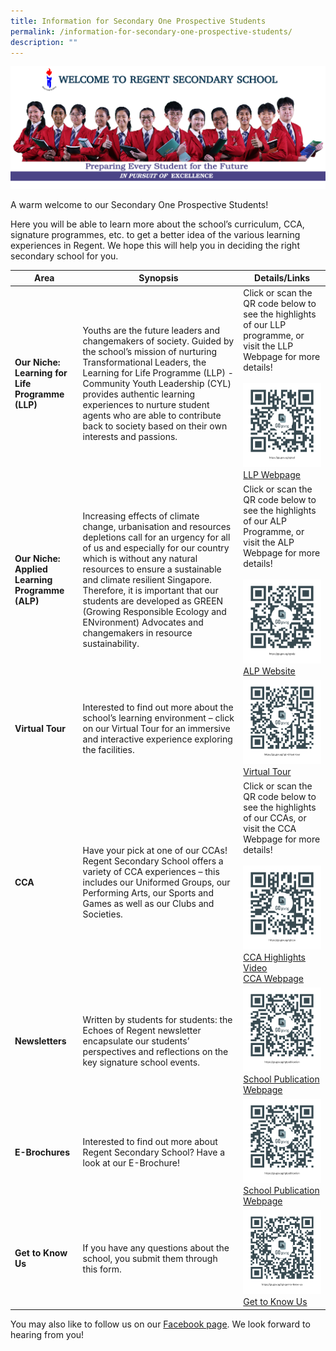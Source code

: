 ```yaml
---
title: Information for Secondary One Prospective Students
permalink: /information-for-secondary-one-prospective-students/
description: ""
---
```

![](/images/2023-rgt-studentleaders-banner.png)

A warm welcome to our Secondary One Prospective Students!

Here you will be able to learn more about the school’s curriculum, CCA, signature programmes, etc. to get a better idea of the various learning experiences in Regent. We hope this will help you in deciding the right secondary school for you.

| Area | Synopsis | Details/Links |
| -------- | -------- | -------- |
| **Our Niche: Learning for Life Programme (LLP)**     | Youths are the future leaders and changemakers of society. Guided by the school’s mission of nurturing Transformational Leaders, the Learning for Life Programme (LLP) - Community Youth Leadership (CYL) provides authentic learning experiences to nurture student agents who are able to contribute back to society based on their own interests and passions.        | Click or scan the QR code below to see the highlights of our LLP programme, or visit the LLP Webpage for more details!<br><br>![](/images/Open%20House/LLP%20Webpage_QRcode.png)<br>[LLP Webpage](https://www.regentsec.moe.edu.sg/transformational-leaders/learning-for-life-programme/community-youth-leadership/)     |
| **Our Niche: Applied Learning Programme (ALP)**  | Increasing effects of climate change, urbanisation and resources depletions call for an urgency for all of us and especially for our country which is without any natural resources to ensure a sustainable and climate resilient Singapore. Therefore, it is important that our students are developed as GREEN (Growing Responsible Ecology and ENvironment) Advocates and changemakers in resource sustainability.     | Click or scan the QR code below to see the highlights of our ALP Programme, or visit the ALP Webpage for more details!<br><br>![](/images/Open%20House/ALP%20Webpage_QRcode.png)<br>[ALP Website](https://www.regentsec.moe.edu.sg/self-directed-learners/alp/)   |
| **Virtual Tour**  | Interested to find out more about the school’s learning environment – click on our Virtual Tour for an immersive and interactive experience exploring the facilities.  | ![](/images/Open%20House/Virtual%20Tour_QRcode.png)<br>[Virtual Tour](https://kuula.co/share/collection/7Jn4m?logo=0&amp;info=0&amp;fs=1&amp;vr=1&amp;sd=1&amp;initload=0&amp;thumbs=1)  |
| **CCA**  | Have your pick at one of our CCAs! Regent Secondary School offers a variety of CCA experiences – this includes our Uniformed Groups, our Performing Arts, our Sports and Games as well as our Clubs and Societies.    | Click or scan the QR code below to see the highlights of our CCAs, or visit the CCA Webpage for more details!<br><br>![](/images/Open%20House/CCA%20Webpage_QRcode.png)<br>[CCA Highlights Video](https://youtu.be/2qisNvThrmw)<br>[CCA Webpage](https://www.regentsec.moe.edu.sg/co-curricular-activities/cca/)  |
| **Newsletters**  | Written by students for students: the Echoes of Regent newsletter encapsulate our students’ perspectives and reflections on the key signature school events.   | ![](/images/Open%20House/School%20Publication%20Webpage_QRcode.png)  [School Publication Webpage](https://www.regentsec.moe.edu.sg/about-regent/school-publication/echoes-of-regent-2023/)  |
| **E-Brochures**  | Interested to find out more about Regent Secondary School? Have a look at our E-Brochure!  | ![](/images/Open%20House/School%20Publication%20Webpage_QRcode.png)  [School Publication Webpage](https://www.regentsec.moe.edu.sg/about-regent/school-publication/echoes-of-regent-2023/)  |
| **Get to Know Us** | If you have any questions about the school, you submit them through this form. | ![](/images/Open%20House/Get%20to%20Know%20Us_QRcode.png)<br>[Get to Know Us](https://form.gov.sg/65313352fc430100115a75e2) |

You may also like to follow us on our [Facebook page](https://www.facebook.com/Regent-Secondary-School-161484223907923/). We look forward to hearing from you!